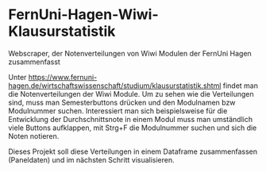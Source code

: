 # FernUni-Hagen-Wiwi-Klausurstatistik
Webscraper, der Notenverteilungen von Wiwi Modulen der FernUni Hagen zusammenfasst

Unter https://www.fernuni-hagen.de/wirtschaftswissenschaft/studium/klausurstatistik.shtml findet man die Notenverteilungen der Wiwi Module.
Um zu sehen wie die Verteilungen sind, muss man Semesterbuttons drücken und den Modulnamen bzw Modulnummer suchen. Interessiert man sich beispielsweise für die
Entwicklung der Durchschnittsnote in einem Modul muss man umständlich viele Buttons aufklappen, mit Strg+F die Modulnummer suchen und sich die Noten 
notieren.

Dieses Projekt soll diese Verteilungen in einem Dataframe zusammenfassen (Paneldaten) und im nächsten Schritt visualisieren.
